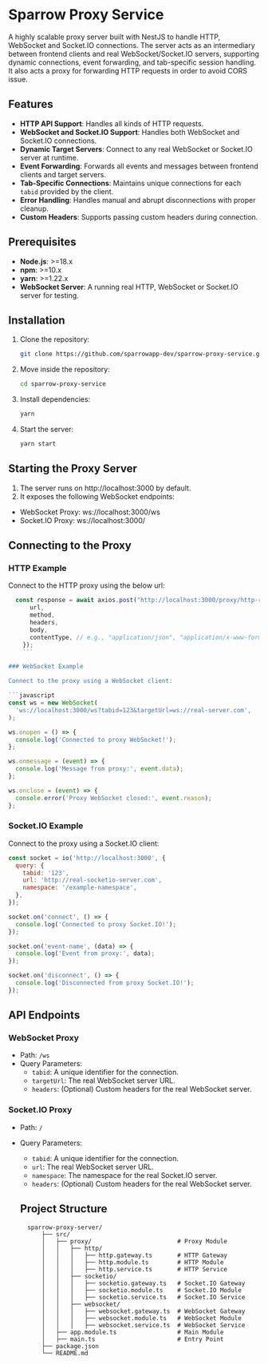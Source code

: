 # Sparrow Proxy Service

A highly scalable proxy server built with NestJS to handle HTTP, WebSocket and Socket.IO connections. The server acts as an intermediary between frontend clients and real WebSocket/Socket.IO servers, supporting dynamic connections, event forwarding, and tab-specific session handling. It also acts a proxy for forwarding HTTP requests in order to avoid CORS issue.

## Features

- **HTTP API Support**: Handles all kinds of HTTP requests.
- **WebSocket and Socket.IO Support**: Handles both WebSocket and Socket.IO connections.
- **Dynamic Target Servers**: Connect to any real WebSocket or Socket.IO server at runtime.
- **Event Forwarding**: Forwards all events and messages between frontend clients and target servers.
- **Tab-Specific Connections**: Maintains unique connections for each `tabid` provided by the client.
- **Error Handling**: Handles manual and abrupt disconnections with proper cleanup.
- **Custom Headers**: Supports passing custom headers during connection.

## Prerequisites

- **Node.js**: >=18.x
- **npm**: >=10.x
- **yarn**: >=1.22.x
- **WebSocket Server**: A running real HTTP, WebSocket or Socket.IO server for testing.

## Installation

1. Clone the repository:

   ```bash
   git clone https://github.com/sparrowapp-dev/sparrow-proxy-service.git
   ```

2. Move inside the repository:

   ```bash
   cd sparrow-proxy-service
   ```

3. Install dependencies:

   ```bash
   yarn
   ```

4. Start the server:

   ```bash
   yarn start
   ```

## Starting the Proxy Server

1. The server runs on http://localhost:3000 by default.
2. It exposes the following WebSocket endpoints:

- WebSocket Proxy: ws://localhost:3000/ws
- Socket.IO Proxy: ws://localhost:3000/

## Connecting to the Proxy

### HTTP Example

Connect to the HTTP proxy using the below url:

````javascript
  const response = await axios.post("http://localhost:3000/proxy/http-request", {
      url,
      method,
      headers,
      body,
      contentType, // e.g., "application/json", "application/x-www-form-urlencoded", etc.
    });
    ```

### WebSocket Example

Connect to the proxy using a WebSocket client:

```javascript
const ws = new WebSocket(
  'ws://localhost:3000/ws?tabid=123&targetUrl=ws://real-server.com',
);

ws.onopen = () => {
  console.log('Connected to proxy WebSocket!');
};

ws.onmessage = (event) => {
  console.log('Message from proxy:', event.data);
};

ws.onclose = (event) => {
  console.error('Proxy WebSocket closed:', event.reason);
};
````

### Socket.IO Example

Connect to the proxy using a Socket.IO client:

```javascript
const socket = io('http://localhost:3000', {
  query: {
    tabid: '123',
    url: 'http://real-socketio-server.com',
    namespace: '/example-namespace',
  },
});

socket.on('connect', () => {
  console.log('Connected to proxy Socket.IO!');
});

socket.on('event-name', (data) => {
  console.log('Event from proxy:', data);
});

socket.on('disconnect', () => {
  console.log('Disconnected from proxy Socket.IO!');
});
```

## API Endpoints

### WebSocket Proxy

- Path: `/ws`
- Query Parameters:
  - `tabid`: A unique identifier for the connection.
  - `targetUrl`: The real WebSocket server URL.
  - `headers`: (Optional) Custom headers for the real WebSocket server.

### Socket.IO Proxy

- Path: `/`
- Query Parameters:

  - `tabid`: A unique identifier for the connection.
  - `url`: The real WebSocket server URL.
  - `namespace`: The namespace for the real Socket.IO server.
  - `headers`: (Optional) Custom headers for the real WebSocket server.

  ## Project Structure

  ```
    sparrow-proxy-server/
        ├── src/
        │   ├── proxy/                        # Proxy Module
        │   │   ├── http/
        │   │   │   ├── http.gateway.ts       # HTTP Gateway
        │   │   │   ├── http.module.ts        # HTTP Module
        │   │   │   ├── http.service.ts       # HTTP Service
        │   │   ├── socketio/
        │   │   │   ├── socketio.gateway.ts   # Socket.IO Gateway
        │   │   │   ├── socketio.module.ts    # Socket.IO Module
        │   │   │   ├── socketio.service.ts   # Socket.IO Service
        │   │   ├── websocket/
        │   │   │   ├── websocket.gateway.ts  # WebSocket Gateway
        │   │   │   ├── websocket.module.ts   # WebSocket Module
        │   │   │   ├── websocket.service.ts  # WebSocket Service
        │   ├── app.module.ts                 # Main Module
        │   ├── main.ts                       # Entry Point
        ├── package.json
        └── README.md
  ```
